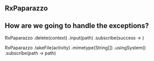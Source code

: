 ## RxPaparazzo
## How are we going to handle the exceptions?

RxPaparazzo
     .delete(context)
     .input(path)
     .subscribe(success -> )
     
RxPaparazzo
     .takeFile(activity)
     .mimetype(String[])
     .usingSystem()
     .subscribe(path -> path)